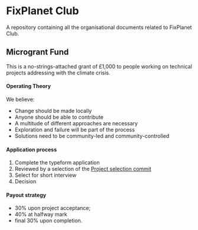 # FixPlanet Club

A repository containing all the organisational documents related to FixPlanet Club.

## Microgrant Fund

This is a no-strings-attached grant of £1,000 to people working on technical projects addressing with the climate crisis.

#### Operating Theory

We believe:

- Change should be made locally
- Anyone should be able to contribute
- A multitude of different approaches are necessary
- Exploration and failure will be part of the process
- Solutions need to be community-led and community-controlled

#### Application process

1. Complete the typeform application
2. Reviewed by a selection of the [Project selection commit](./committee.md)
3. Select for short interview
4. Decision

#### Payout strategy

- 30% upon project acceptance;
- 40% at halfway mark
- final 30% upon completion.
